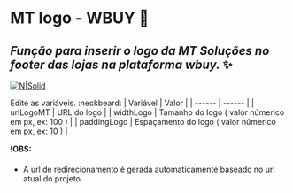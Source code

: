 # MT logo - WBUY  :rocket:
## _Função para inserir o logo da MT Soluções no footer das lojas na plataforma wbuy._ :sparkles:

[![N|Solid](https://mtsolucoes.com.br/wp-content/uploads/2023/08/LOGOTIPO_MT_SOLUCOES.svg)](https://mtsolucoes.com.br/)

Edite as variáveis. :neckbeard:
| Variável | Valor |
| ------ | ------ |
| urlLogoMT | URL do logo |
| widthLogo | Tamanho do logo ( valor númerico em px, ex: 100 ) |
| paddingLogo | Espaçamento do logo ( valor númerico em px, ex: 10 ) |

:exclamation:**OBS:** 

 - A url de redirecionamento é gerada automaticamente baseado no url atual do projeto.

